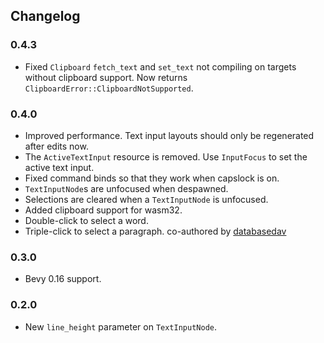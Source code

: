 ## Changelog

### 0.4.3
* Fixed `Clipboard` `fetch_text` and `set_text` not compiling on targets without
clipboard support. Now returns `ClipboardError::ClipboardNotSupported`.

### 0.4.0
* Improved performance. Text input layouts should only be regenerated after edits now. 
* The `ActiveTextInput` resource is removed. Use `InputFocus` to set the active text input.
* Fixed command binds so that they work when capslock is on.
* `TextInputNode`s are unfocused when despawned.
* Selections are cleared when a `TextInputNode` is unfocused.
* Added clipboard support for wasm32.
* Double-click to select a word.
* Triple-click to select a paragraph.
co-authored by [databasedav](https://github.com/databasedav)

### 0.3.0
* Bevy 0.16 support.

### 0.2.0
* New `line_height` parameter on `TextInputNode`. 